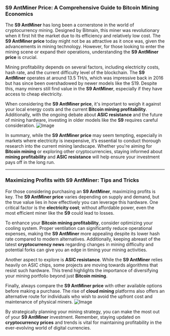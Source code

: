 ### S9 AntMiner Price: A Comprehensive Guide to Bitcoin Mining Economics

The **S9 AntMiner** has long been a cornerstone in the world of cryptocurrency mining. Designed by Bitmain, this miner was revolutionary when it first hit the market due to its efficiency and relatively low cost. The **S9 AntMiner price** today might not be as attractive as it once was, given the advancements in mining technology. However, for those looking to enter the mining scene or expand their operations, understanding the **S9 AntMiner price** is crucial.

Mining profitability depends on several factors, including electricity costs, hash rate, and the current difficulty level of the blockchain. The **S9 AntMiner** operates at around 13.5 TH/s, which was impressive back in 2016 but has since been overshadowed by newer models like the S19. Despite this, many miners still find value in the **S9 AntMiner**, especially if they have access to cheap electricity.

When considering the **S9 AntMiner price**, it's important to weigh it against your local energy costs and the current **Bitcoin mining profitability**. Additionally, with the ongoing debate about **ASIC resistance** and the future of mining hardware, investing in older models like the **S9** requires careful consideration. ![Image](https://github.com/user-attachments/assets/590b50a7-4459-4e76-8a31-559aed223621)

In summary, while the **S9 AntMiner price** may seem tempting, especially in markets where electricity is inexpensive, it’s essential to conduct thorough research into the current mining landscape. Whether you're aiming for **Bitcoin mining** or exploring other cryptocurrencies, staying informed about **mining profitability** and **ASIC resistance** will help ensure your investment pays off in the long run.

---

### Maximizing Profits with S9 AntMiner: Tips and Tricks

For those considering purchasing an **S9 AntMiner**, maximizing profits is key. The **S9 AntMiner price** varies depending on supply and demand, but the true value lies in how effectively you can leverage this hardware. One critical factor is the **electricity cost**; without affordable power, even the most efficient miner like the **S9** could lead to losses.

To enhance your **Bitcoin mining profitability**, consider optimizing your cooling system. Proper ventilation can significantly reduce operational expenses, making the **S9 AntMiner** more appealing despite its lower hash rate compared to modern alternatives. Additionally, keeping abreast of the latest **cryptocurrency news** regarding changes in mining difficulty and potential forks can give you an edge in timing your mining activities.

Another aspect to explore is **ASIC resistance**. While the **S9 AntMiner** relies heavily on ASIC chips, some projects are moving towards algorithms that resist such hardware. This trend highlights the importance of diversifying your mining portfolio beyond just **Bitcoin mining**.

Finally, always compare the **S9 AntMiner price** with other available options before making a purchase. The rise of **cloud mining** platforms also offers an alternative route for individuals who wish to avoid the upfront cost and maintenance of physical miners. ![Image](https://github.com/user-attachments/assets/590b50a7-4459-4e76-8a31-559aed223621)

By strategically planning your mining strategy, you can make the most out of your **S9 AntMiner** investment. Remember, staying updated on **cryptocurrency prices** and trends is vital for maintaining profitability in the ever-evolving world of digital currencies.